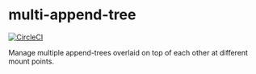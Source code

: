 # multi-append-tree
[![CircleCI](https://circleci.com/gh/andrewosh/multi-append-tree/tree/master.svg?style=svg&circle-token=cb9131565fc0036cfa44bb7881c7157c7e7830a3)](https://circleci.com/gh/andrewosh/multi-append-tree/tree/master)

Manage multiple append-trees overlaid on top of each other at different mount points.
